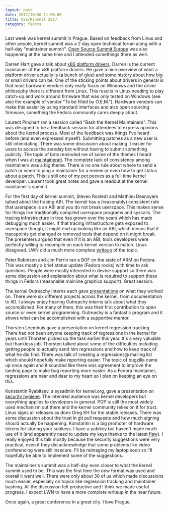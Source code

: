 ```yaml
---
layout: post
date: 2017/10/30 11:00:00
title: OSS/Ksummit 2017
category: fedora
---
```

Last week was kernel summit in Prague. Based on feedback from Linus and other
people, kernel summit was a 2 day open technical forum along with a half-day
"maintainer summit". [Open Source Summit Europe](http://events.linuxfoundation.org/events/open-source-summit-europe)
was also happening at the same time and I attended somethings there as well.

Darren Hart gave a talk about [x86 platform drivers](https://schd.ws/hosted_files/osseu17/47/pdx86-oss-prague-2017-002.pdf).
Darren is the current maintainer of the x86 platform drivers. He gave a nice
overview of what a platform driver actually is (a bunch of glue) and some
history about how big or small drivers can be. One of the sticking points about
drivers in general is that most hardware vendors only really focus on Windows
and the driver philosophy there is different from Linux. This results in Linux
needing to play catch-up and work around firmware that was only tested on
Windows (see also the example of vendor "To be filled by O.E.M."). Hardware
vendors can make this easier by using standard interfaces and also open
sourcing firmware, something the Fedora community cares deeply about.

Laurent Pinchart ran a session called "Bash the Kernel Maintainers". This was
designed to be a feedback session for attendees to express opinions about the
kernel process. Most of the feedback was things I've heard before (and even
expressed myself). Submitting patches as a new user is still intimidating.
There was some discussion about making it easier for users to access the
zeroday bot without having to submit something publicly. The topic of bots
reminded me of some of the themes I heard when I was at
[maintainerati](http://www.labbott.name/blog/2017/02/20/maintainerati/).
The complete lack of consistency among maintainers was a big theme. There is
no one rule about where to send a patch or when to ping a maintainer for a
review or even how to get status about a patch. This is still one of my pet
peeves as a full time kernel developer. Laurent took great notes and gave a
readout at the kernel maintainer's summit.

For the first day of kernel summit, Steven Rostedt and Mathieu Desnoyers talked
about the tracing ABI. The kernel has a (reasonably) consistent rule that
userspace is an ABI and you do not break userspace. This makes sense for things
like traditionally compiled userspace programs and syscalls. The tracing
infrastructure in tree has grown over the years which has made debugging much
easier. If that tracing infrastructure gets exposed to userspace though, it
might end up looking like an ABI, which means that if tracepoints get changed
or removed tools that depend on it might break. The presenters argued that
even if it is an ABI, tools developers were perfectly willing to recompile
on each kernel version to match. Linus disagreed. LWN did a much more complete
[writeup](https://lwn.net/Articles/737530/) of the topic.

Peter Robinson and Jim Perrin ran a BOF on the state of ARM on Fedora. This
was mostly a brief status update (Fedora rocks) with time to ask questions.
People were mostly interested in device support so there was some discussion
and explanation about what is required to support these things in Fedora
(reasonable mainline graphics support). Great session.

The kernel Outreachy interns each gave [presentations](https://osseu17.sched.com/event/BxJM/panel-discussion-outreachy-kernel-internship-report-moderated-by-julia-lawall-inria)
on what they worked on. There were six different projects across the kernel,
from documentation to IIO. I always enjoy hearing Outreachy interns talk about
what they accomplished. For many of them, this was their first contribution to
open source or even kernel programming. Outreachy is a fantastic program and
it shows what can be accomplished with a supportive mentor.

Thorsten Leemhuis gave a presentation on kernel regression tracking. There had
not been anyone keeping track of regressions in the kernel for years until
Thorsten picked up the task earlier this year. It's a very valuable but
thankless job. Thorsten talked about some of the difficulties including getting
people to actually send him regressions and how to keep track of what he did
find. There was talk of creating a regressions@ mailing list which should
hopefully make reporting easier. The topic of bugzilla came up once again and
it sounded like there was agreement to improve the landing page to make bug
reporting more easier. As a Fedora maintainer, regressions are near and dear to
my heart so I plan on keeping an eye on this.

Konstantin Ryabitsev, a sysadmin for kernel.org, gave a presentation on
[security hygiene](https://mricon.com/talks/osseu17.pdf). The intended
audience was kernel developers but everything applies to developers in general.
PGP is still the
most widely used mechanism out there and the kernel community relies on it for
trust. Linus signs all releases as does Greg KH for the stable releases. There
was some discussion about the trust in git pull requests and how much signing
should actually be happening. Konstantin is a big promoter of hardware tokens
for storing your subkeys. I have a yubikey but haven't made much use of it
(and apparently need to update my keys thanks to the latest [flaw](https://arstechnica.com/information-technology/2017/10/crypto-failure-cripples-millions-of-high-security-keys-750k-estonian-ids/)).
I really enjoyed this talk mostly because the security suggestions were very
practical, even if they did acknowledge that some problems like video
conferencing were still insecure. I'll be reimaging my laptop soon so I'll
hopefully be able to implement some of the suggestions.

The maintainer's summit was a half-day even closer to what the kernel summit
used to be. This was the first time the new format was used and overall it
went well. There were only about 30 of us which made discussions much easier,
especially on topics like regression tracking and maintainer bashing. All the
discussion felt productive and I think we made useful progress. I expect LWN
to have a more complete writeup in the near future.

Once again, a great conference in a great city. I love Prague.
